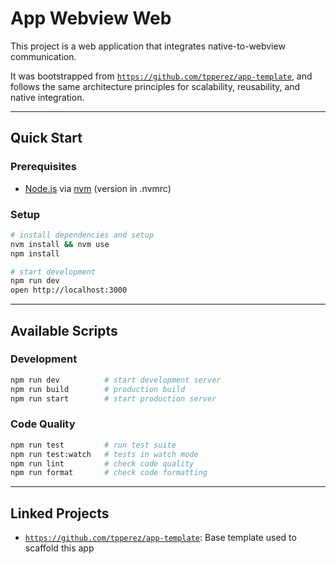 # App Webview Web

This project is a web application that integrates native-to-webview communication.

It was bootstrapped from [`https://github.com/tpperez/app-template`](https://github.com/tpperez/app-template), and follows the same architecture principles for scalability, reusability, and native integration.

---

## Quick Start

### Prerequisites

- [Node.js](https://nodejs.org/) via [nvm](https://github.com/nvm-sh/nvm) (version in .nvmrc)

### Setup

```bash
# install dependencies and setup
nvm install && nvm use
npm install

# start development
npm run dev
open http://localhost:3000
```

---

## Available Scripts

### Development

```bash
npm run dev          # start development server
npm run build        # production build
npm run start        # start production server
```

### Code Quality

```bash
npm run test         # run test suite
npm run test:watch   # tests in watch mode
npm run lint         # check code quality
npm run format       # check code formatting
```

---

## Linked Projects

- [`https://github.com/tpperez/app-template`](https://github.com/tpperez/app-template): Base template used to scaffold this app

